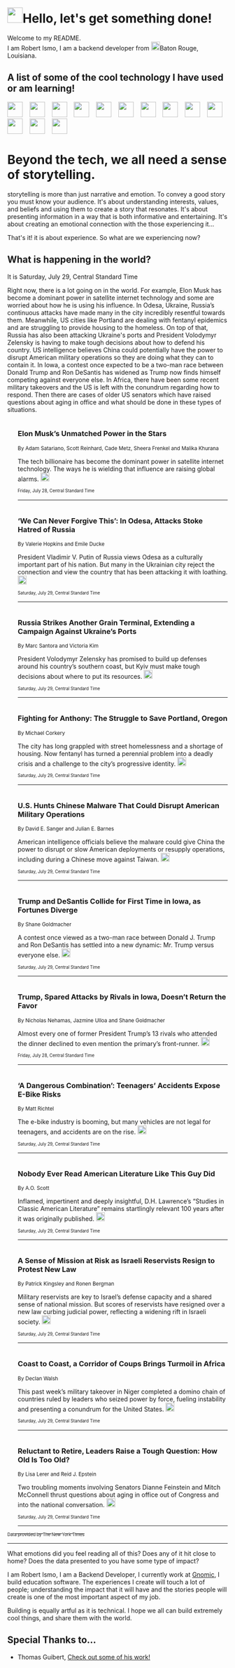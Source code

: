 <h1><img src="https://emojis.slackmojis.com/emojis/images/1643514375/3493/hot-coffee.gif?1643514375" width="35"/>Hello, let's get something done!</h1>

<p>Welcome to my README.<br/>
I am Robert Ismo, I am a backend developer from <img src="https://emojis.slackmojis.com/emojis/images/1638395689/50435/moulin_rouge.png?1638395689" width="20"/>Baton Rouge, Louisiana.</p>
<h2>A list of some of the cool technology I have used or am learning!</h2>
<p>
<img src="https://emojis.slackmojis.com/emojis/images/1643516091/21142/meow_bongotap.gif?1643516091" width="35" alt="">
<img src="https://img.shields.io/badge/Favorite%20Frontend%20Framework-SvelteKit-f83903" alt="">
<img src="https://img.shields.io/badge/Second%20Favorite-Vue-40b581" alt="">
<img src="https://img.shields.io/badge/Most%20Used%20Runtime-Nodejs-78b061" alt="">
<img src="https://emojis.slackmojis.com/emojis/images/1643517416/34482/fire.gif?1643517416" width="35" alt="">
<img src="https://img.shields.io/badge/Javascript%20But%20Better-Typescript-0078ca" alt="">
<img src="https://img.shields.io/badge/Favorite%20Language-Elixir-3e244d" alt="">
<img src="https://img.shields.io/badge/Containerize%20Everything-Docker-6ac9ef" alt="">
<img src="https://emojis.slackmojis.com/emojis/images/1643514596/5999/meow_party.gif?1643514596" width="35" alt="">
<img src="https://img.shields.io/badge/API%20Love%20Language-Graphql-de32a5" alt="">
<img src="https://img.shields.io/badge/Our%20Favorite%20Version%20Controller-Git-e94f33" alt="">
<img src="https://img.shields.io/badge/Favorite%20Database-Redis-d42d1d" alt="">
<img src="https://emojis.slackmojis.com/emojis/images/1643514559/5584/deployparrot.gif?1643514559" width="35" alt="">
<img src="https://img.shields.io/badge/Container%20Interstate-RabbitMQ-f66200" alt="">
<img src="https://img.shields.io/badge/Gotta%20Learn-Kubernetes-316adf" alt="">
<img src="https://img.shields.io/badge/Really%20Mature%20Now-WASM-654fef" alt="">
<img src="https://emojis.slackmojis.com/emojis/images/1666642497/61942/dance_vibe.gif?1666642497" width="35" alt="">
<img src="https://img.shields.io/badge/For%20My%20M1-ARM64-657d96" alt="">
<img src="https://img.shields.io/badge/Loving%20This%20So%20Much-TailwindCSS-17bcb5" alt="">
<img src="https://img.shields.io/badge/Cool%20Build%20Tool-Vite-f9cb24" alt="">
<img src="https://emojis.slackmojis.com/emojis/images/1669231376/62819/working-on-it.gif?1669231376" width="35" alt="">
<img src="https://img.shields.io/badge/Fun%20and%20Easy%20Database-MongoDB-5f8c49" alt="">
<img src="https://img.shields.io/badge/JS%20Life%20Support-NPM-c73737" alt="">
<img src="https://img.shields.io/badge/I%20Liked%20It-DynamoDB-0073b9" alt="">
<img src="https://emojis.slackmojis.com/emojis/images/1643514045/46/question.gif?1643514045" width="35" alt="">
<img src="https://img.shields.io/badge/cool-React-60d6f9" alt="">
<img src="https://img.shields.io/badge/Future%20Big%20Project-Lambda-f37e00" alt="">
<img src="https://img.shields.io/badge/NPM%20But%20Better-PNPM-f1aa07" alt="">
<img src="https://emojis.slackmojis.com/emojis/images/1643514943/9662/fbwow.gif?1643514943" width="35" alt="">
<img src="https://img.shields.io/badge/First%20Language-C-662079" alt="">
<img src="https://img.shields.io/badge/Where%20I%20Deploy%20Frontend-Vercel-000000" alt="">
<img src="https://img.shields.io/badge/Who%20Does%20not%20Want%20an%20App-Swift-f9492a" alt="">
<img src="https://emojis.slackmojis.com/emojis/images/1643514058/151/javascript.png?1643514058" width="35" alt="">
<img src="https://img.shields.io/badge/cool-Python-fbd542" alt="">
<img src="https://img.shields.io/badge/Favorite%20Something-Stripe-656cdc" alt="">
<img src="https://img.shields.io/badge/Of%20Course-HTML5-ed6327" alt="">
<img src="https://emojis.slackmojis.com/emojis/images/1660415405/60731/bomb.gif?1660415405" width="35" alt="">
<img src="https://img.shields.io/badge/hate-CSS-2964ec" alt="">
<img src="https://img.shields.io/badge/Learning-CircleCI-141215" alt="">
<img src="https://img.shields.io/badge/Learning-Rust-fbbb3b" alt="">
<img src="https://emojis.slackmojis.com/emojis/images/1660415397/60712/writing-hand.gif?1660415397" width="35" alt="">
<img src="https://img.shields.io/badge/Dev%20Browser%20of%20Choice-Firefox-cc4e26" alt="">
<img src="https://img.shields.io/badge/Recoverying%20From%20Windows-UNIX-1781e3" alt="">
<img src="https://img.shields.io/badge/LOVE-LogSeq-90c1c2" alt="">
<img src="https://emojis.slackmojis.com/emojis/images/1643514066/223/kirby.gif?1643514066" width="35" alt="">
<img src="https://img.shields.io/badge/Daily%20Driver-MacOS-e6e6e8" alt="">
<img src="https://img.shields.io/badge/Git%20Server-Github-000000" alt="">
<img src="https://img.shields.io/badge/enjoyable-EC2-f17428" alt="">
<img src="https://emojis.slackmojis.com/emojis/images/1643514239/2069/excited.gif?1643514239" width="35" alt="">
</p>
<h1>Beyond the tech, we all need a sense of storytelling.</h1>
<p>storytelling is more than just narrative and emotion. To convey a good story you must know your audience. It's about understanding interests, values, and beliefs and using them to create a story that resonates. It's about presenting information in a way that is both informative and entertaining. It's about creating an emotional connection with the those experiencing it...</p>
<p>That's it! it is about experience. So what are we experiencing now?</p>
<h2>What is happening in the world?</h2>
<p>It is Saturday, July 29, Central Standard Time</p>
<p>
Right now, there is a lot going on in the world. For example, Elon Musk has become a dominant power in satellite internet technology and some are worried about how he is using his influence. In Odesa, Ukraine, Russia’s continuous attacks have made many in the city incredibly resentful towards them. Meanwhile, US cities like Portland are dealing with fentanyl epidemics and are struggling to provide housing to the homeless. On top of that, Russia has also been attacking Ukraine&#39;s ports and President Volodymyr Zelensky is having to make tough decisions about how to defend his country. US intelligence believes China could potentially have the power to disrupt American military operations so they are doing what they can to contain it. In Iowa, a contest once expected to be a two-man race between Donald Trump and Ron DeSantis has widened as Trump now finds himself competing against everyone else. In Africa, there have been some recent military takeovers and the US is left with the conundrum regarding how to respond. Then there are cases of older US senators which have raised questions about aging in office and what should be done in these types of situations.</p>
<ol>
<img src="https://img.shields.io/badge/-business-blue" alt="">
<h3>Elon Musk’s Unmatched Power in the Stars</h3>
<sub>By Adam Satariano, Scott Reinhard, Cade Metz, Sheera Frenkel and Malika Khurana</sub>
<p>The tech billionaire has become the dominant power in satellite internet technology. The ways he is wielding that influence are raising global alarms.  <a href="https://nyti.ms/44MHyjw"><img src="https://developer.nytimes.com/files/poweredby_nytimes_30b.png?v=1583354208352" height="20"></a></p>
<sub><sub>Friday, July 28, Central Standard Time</sub></sub>
<hr/>
<img src="https://img.shields.io/badge/-world-blue" alt="">
<h3>‘We Can Never Forgive This’: In Odesa, Attacks Stoke Hatred of Russia</h3>
<sub>By Valerie Hopkins and Emile Ducke</sub>
<p>President Vladimir V. Putin of Russia views Odesa as a culturally important part of his nation. But many in the Ukrainian city reject the connection and view the country that has been attacking it with loathing.  <a href="https://nyti.ms/3KfdpRR"><img src="https://developer.nytimes.com/files/poweredby_nytimes_30b.png?v=1583354208352" height="20"></a></p>
<sub><sub>Saturday, July 29, Central Standard Time</sub></sub>
<hr/>
<img src="https://img.shields.io/badge/-world-blue" alt="">
<h3>Russia Strikes Another Grain Terminal, Extending a Campaign Against Ukraine’s Ports</h3>
<sub>By Marc Santora and Victoria Kim</sub>
<p>President Volodymyr Zelensky has promised to build up defenses around his country’s southern coast, but Kyiv must make tough decisions about where to put its resources.  <a href="https://nyti.ms/3Qj0iCX"><img src="https://developer.nytimes.com/files/poweredby_nytimes_30b.png?v=1583354208352" height="20"></a></p>
<sub><sub>Saturday, July 29, Central Standard Time</sub></sub>
<hr/>
<img src="https://img.shields.io/badge/-us-blue" alt="">
<h3>Fighting for Anthony: The Struggle to Save Portland, Oregon</h3>
<sub>By Michael Corkery</sub>
<p>The city has long grappled with street homelessness and a shortage of housing. Now fentanyl has turned a perennial problem into a deadly crisis and a challenge to the city’s progressive identity.  <a href="https://nyti.ms/3O7W3aC"><img src="https://developer.nytimes.com/files/poweredby_nytimes_30b.png?v=1583354208352" height="20"></a></p>
<sub><sub>Saturday, July 29, Central Standard Time</sub></sub>
<hr/>
<img src="https://img.shields.io/badge/-us-blue" alt="">
<h3>U.S. Hunts Chinese Malware That Could Disrupt American Military Operations</h3>
<sub>By David E. Sanger and Julian E. Barnes</sub>
<p>American intelligence officials believe the malware could give China the power to disrupt or slow American deployments or resupply operations, including during a Chinese move against Taiwan.  <a href="https://nyti.ms/3OCH2ze"><img src="https://developer.nytimes.com/files/poweredby_nytimes_30b.png?v=1583354208352" height="20"></a></p>
<sub><sub>Saturday, July 29, Central Standard Time</sub></sub>
<hr/>
<img src="https://img.shields.io/badge/-us-blue" alt="">
<h3>Trump and DeSantis Collide for First Time in Iowa, as Fortunes Diverge</h3>
<sub>By Shane Goldmacher</sub>
<p>A contest once viewed as a two-man race between Donald J. Trump and Ron DeSantis has settled into a new dynamic: Mr. Trump versus everyone else.  <a href="https://nyti.ms/3KkSUmR"><img src="https://developer.nytimes.com/files/poweredby_nytimes_30b.png?v=1583354208352" height="20"></a></p>
<sub><sub>Saturday, July 29, Central Standard Time</sub></sub>
<hr/>
<img src="https://img.shields.io/badge/-us-blue" alt="">
<h3>Trump, Spared Attacks by Rivals in Iowa, Doesn’t Return the Favor</h3>
<sub>By Nicholas Nehamas, Jazmine Ulloa and Shane Goldmacher</sub>
<p>Almost every one of former President Trump’s 13 rivals who attended the dinner declined to even mention the primary’s front-runner.  <a href="https://nyti.ms/3rM5eWS"><img src="https://developer.nytimes.com/files/poweredby_nytimes_30b.png?v=1583354208352" height="20"></a></p>
<sub><sub>Friday, July 28, Central Standard Time</sub></sub>
<hr/>
<img src="https://img.shields.io/badge/-health-blue" alt="">
<h3>‘A Dangerous Combination’: Teenagers’ Accidents Expose E-Bike Risks</h3>
<sub>By Matt Richtel</sub>
<p>The e-bike industry is booming, but many vehicles are not legal for teenagers, and accidents are on the rise.  <a href="https://nyti.ms/3DxH6JV"><img src="https://developer.nytimes.com/files/poweredby_nytimes_30b.png?v=1583354208352" height="20"></a></p>
<sub><sub>Saturday, July 29, Central Standard Time</sub></sub>
<hr/>
<img src="https://img.shields.io/badge/-books-blue" alt="">
<h3>Nobody Ever Read American Literature Like This Guy Did</h3>
<sub>By A.O. Scott</sub>
<p>Inflamed, impertinent and deeply insightful, D.H. Lawrence’s “Studies in Classic American Literature” remains startlingly relevant 100 years after it was originally published.  <a href="https://nyti.ms/3Oh9jcS"><img src="https://developer.nytimes.com/files/poweredby_nytimes_30b.png?v=1583354208352" height="20"></a></p>
<sub><sub>Saturday, July 29, Central Standard Time</sub></sub>
<hr/>
<img src="https://img.shields.io/badge/-world-blue" alt="">
<h3>A Sense of Mission at Risk as Israeli Reservists Resign to Protest New Law</h3>
<sub>By Patrick Kingsley and Ronen Bergman</sub>
<p>Military reservists are key to Israel’s defense capacity and a shared sense of national mission. But scores of reservists have resigned over a new law curbing judicial power, reflecting a widening rift in Israeli society.  <a href="https://nyti.ms/3qaZkhs"><img src="https://developer.nytimes.com/files/poweredby_nytimes_30b.png?v=1583354208352" height="20"></a></p>
<sub><sub>Saturday, July 29, Central Standard Time</sub></sub>
<hr/>
<img src="https://img.shields.io/badge/-world-blue" alt="">
<h3>Coast to Coast, a Corridor of Coups Brings Turmoil in Africa</h3>
<sub>By Declan Walsh</sub>
<p>This past week’s military takeover in Niger completed a domino chain of countries ruled by leaders who seized power by force, fueling instability and presenting a conundrum for the United States.  <a href="https://nyti.ms/3KfdqoT"><img src="https://developer.nytimes.com/files/poweredby_nytimes_30b.png?v=1583354208352" height="20"></a></p>
<sub><sub>Saturday, July 29, Central Standard Time</sub></sub>
<hr/>
<img src="https://img.shields.io/badge/-us-blue" alt="">
<h3>Reluctant to Retire, Leaders Raise a Tough Question: How Old Is Too Old?</h3>
<sub>By Lisa Lerer and Reid J. Epstein</sub>
<p>Two troubling moments involving Senators Dianne Feinstein and Mitch McConnell thrust questions about aging in office out of Congress and into the national conversation.  <a href="https://nyti.ms/3rQhg1v"><img src="https://developer.nytimes.com/files/poweredby_nytimes_30b.png?v=1583354208352" height="20"></a></p>
<sub><sub>Saturday, July 29, Central Standard Time</sub></sub>
<hr/>
</ol>
<a href="https://developer.nytimes.com"><sub><sub>Data provided by The New York Times</sub></sub></a>
<hr/>
<p>What emotions did you feel reading all of this? Does any of it hit close to home? Does the data presented to you have some type of impact?</p>
<p>I am Robert Ismo, I am a Backend Developer, I currently work at <a href="https://gnomic.education/">Gnomic</a>, I build education software. The experiences I create will touch a lot of people; understanding the impact that it will have and the stories people will create is one of the most important aspect of my job.</p>
<p>Building is equally artful as it is technical. I hope we all can build extremely cool things, and share them with the world.</p>
<h2>Special Thanks to...</h2>
<ul>
<li>Thomas Guibert, <a href="https://github.com/thmsgbrt/thmsgbrt">Check out some of his work!</a></li>
</ul>